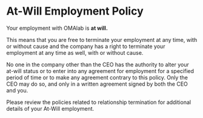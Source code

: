 # At-Will Employment Policy 

Your employment with OMAlab is **at will.**

This means that you are free to terminate your employment at any time, with or without cause and the company has a right to terminate your employment at any time as well, with or without cause.

No one in the company other than the CEO has the authority to alter your at-will status or to enter into any agreement for employment for a specified period of time or to make any agreement contrary to this policy. Only the CEO may do so, and only in a written agreement signed by both the CEO and you.

Please review the policies related to relationship termination for additional details of your At-Will employment.

